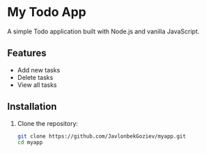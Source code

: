 # My Todo App

A simple Todo application built with Node.js and vanilla JavaScript.

## Features

- Add new tasks
- Delete tasks
- View all tasks

## Installation

1. Clone the repository:
   ```bash
   git clone https://github.com/JavlonbekGoziev/myapp.git
   cd myapp
